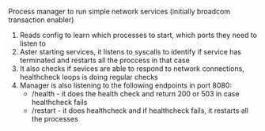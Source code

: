 Process manager to run simple network services (initially broadcom transaction enabler)
1. Reads config to learn which processes to start, which ports they need to listen to
2. Aster starting services, it listens to syscalls to identify if service has terminated and restarts all the proccess in that case
3. It also checks if sevices are able to respond to network connections, healthcheck loops is doing regular checks
4. Manager is also listening to the following endpoints in port 8080:
    - /health - it does the health check and return 200 or 503 in case healthcheck fails
    - /restart - it does healthcheck and if healthcheck fails, it restarts all the processes
